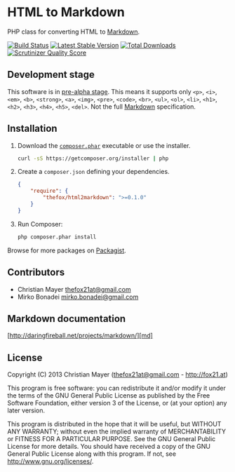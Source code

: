 # HTML to Markdown
PHP class for converting HTML to [Markdown][md].

[![Build Status](https://travis-ci.org/TheFox/html2markdown.png?branch=master)](https://travis-ci.org/TheFox/html2markdown)
[![Latest Stable Version](https://poser.pugx.org/TheFox/html2markdown/v/stable.png)](https://packagist.org/packages/TheFox/html2markdown)
[![Total Downloads](https://poser.pugx.org/TheFox/html2markdown/downloads.png)](https://packagist.org/packages/TheFox/html2markdown)
[![Scrutinizer Quality Score](https://scrutinizer-ci.com/g/TheFox/html2markdown/badges/quality-score.png?s=9e5f4149d4e3ae3d0250fd9a13b56060a775513e)](https://scrutinizer-ci.com/g/TheFox/html2markdown/)

## Development stage
This software is in [pre-alpha stage](http://en.wikipedia.org/wiki/Software_release_life_cycle#Pre-alpha). This means it supports only `<p>`, `<i>`, `<em>`, `<b>`, `<strong>`, `<a>`, `<img>`, `<pre>`, `<code>`, `<br>`, `<ul>`, `<ol>`, `<li>`, `<h1>`, `<h2>`, `<h3>`, `<h4>`, `<h5>`, `<del>`. Not the full [Markdown][md] specification.

## Installation
1. Download the [`composer.phar`](https://getcomposer.org/composer.phar) executable or use the installer.

	``` sh
	curl -sS https://getcomposer.org/installer | php
	```

2. Create a `composer.json` defining your dependencies.

	``` json
	{
		"require": {
			"thefox/html2markdown": ">=0.1.0"
		}
	}
	```

3. Run Composer:

	``` sh
	php composer.phar install
	```

Browse for more packages on [Packagist](https://packagist.org).

## Contributors
- Christian Mayer <thefox21at@gmail.com>
- Mirko Bonadei <mirko.bonadei@gmail.com>

## Markdown documentation
[http://daringfireball.net/projects/markdown/][md]

## License
Copyright (C) 2013 Christian Mayer (<thefox21at@gmail.com> - <http://fox21.at>)

This program is free software: you can redistribute it and/or modify it under the terms of the GNU General Public License as published by the Free Software Foundation, either version 3 of the License, or (at your option) any later version.

This program is distributed in the hope that it will be useful, but WITHOUT ANY WARRANTY; without even the implied warranty of MERCHANTABILITY or FITNESS FOR A PARTICULAR PURPOSE. See the GNU General Public License for more details. You should have received a copy of the GNU General Public License along with this program. If not, see <http://www.gnu.org/licenses/>.

[md]: http://daringfireball.net/projects/markdown/ "Markdown"
